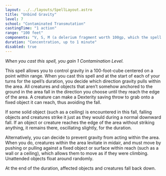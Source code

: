 ```yaml
---
layout: ../../layouts/SpellLayout.astro
title: "Unbind Gravity"
level: 7
school: "Contaminated Transmutation"
castingTime: "1 action"
range: "100 feet"
components: "V, S, M (a delerium fragment worth 100gp, which the spell consumes)"
duration: "Concentration, up to 1 minute"
disabled: true
---
```


_When you cast this spell, you gain 1 Contamination Level._

This spell allows you to control gravity in a 100-foot-cube centered on a point within range. When you cast this spell and at the start of each of your turns for the spell’s duration, you decide which direction gravity pulls within the area. All creatures and objects that aren’t somehow anchored to the ground in the area fall in the direction you choose until they reach the edge of the area. A creature can make a Dexterity saving throw to grab onto a fixed object it can reach, thus avoiding the fall.

If some solid object (such as a ceiling) is encountered in this fall, falling objects and creatures strike it just as they would during a normal downward fall. If an object or creature reaches the edge of the area without striking anything, it remains there, oscillating slightly, for the duration.

Alternatively, you can decide to prevent gravity from acting within the area. When you do, creatures within the area levitate in midair, and must move by pushing or pulling against a fixed object or surface within reach (such as a wall or a ceiling), which allows them to move as if they were climbing. Unattended objects float around randomly.

At the end of the duration, affected objects and creatures fall back down.
